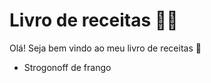 # Livro de receitas :man_cook:

Olá! Seja bem vindo ao meu livro de receitas :wave:

- Strogonoff de frango
